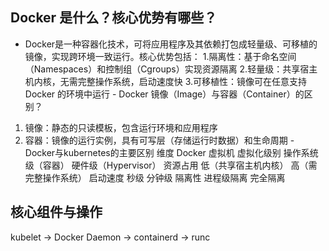 ## ‌Docker 是什么？核心优势有哪些？
- Docker是一种容器化技术，可将应用程序及其依赖打包成轻量级、可移植的镜像，实现跨环境一致运行。核心优势包括：
1.‌隔离性‌：基于命名空间（Namespaces）和控制组（Cgroups）实现资源隔离‌
2.轻量级‌：共享宿主机内核，无需完整操作系统，启动速度快‌
‌3.可移植性‌：镜像可在任意支持 Docker 的环境中运行‌
‌- Docker 镜像（Image）与容器（Container）的区别？
1. 镜像‌：静态的只读模板，包含运行环境和应用程序‌
2. ‌容器‌：镜像的运行实例，具有可写层（存储运行时数据）和生命周期‌
‌- Docker与kubernetes的主要区别
维度‌	‌Docker‌	‌虚拟机‌
‌虚拟化级别‌	操作系统级（容器）	硬件级（Hypervisor）
‌资源占用‌	低（共享宿主机内核）	高（需完整操作系统）
‌启动速度‌	秒级	分钟级
‌隔离性‌	进程级隔离	完全隔离

## 核心组件与操作
kubelet → Docker Daemon → containerd → runc‌ 